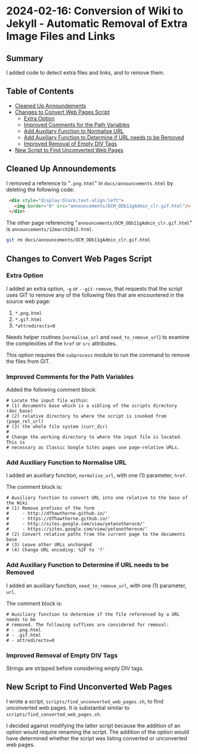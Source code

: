 # 2024-02-16: Conversion of Wiki to Jekyll - Automatic Removal of Extra Image Files and Links

## Summary

I added code to detect extra files and links, and to remove them.

## Table of Contents

* [Cleaned Up Announdements](#cleaned-up-announdements)
* [Changes to Convert Web Pages Script](#changes-to-convert-web-pages-script)
  * [Extra Option](#extra-option)
  * [Improved Comments for the Path Variables](#improved-comments-for-the-path-variables)
  * [Add Auxiliary Function to Normalise URL](#add-auxiliary-function-to-normalise-url)
  * [Add Auxiliary Function to Determine if URL needs to be Removed](#add-auxiliary-function-to-determine-if-url-needs-to-be-removed)
  * [Improved Removal of Empty DIV Tags](#improved-removal-of-empty-div-tags)
* [New Script to Find Unconverted Web Pages](#new-script-to-find-unconverted-web-pages)

## Cleaned Up Announdements

I removed a reference to "`.png.html`" in `docs/announcements.html` by deleting the following code:

```html
 <div style="display:block;text-align:left">
   <img border="0" src="announcements/OCM_ODb11gAdmin_clr.gif.html"/>
 </div>
```

The other page referencing "`announcements/OCM_ODb11gAdmin_clr.gif.html`" is `announcements/12march2012.html`.

```bash
git rm docs/announcements/OCM_ODb11gAdmin_clr.gif.html
```

## Changes to Convert Web Pages Script

### Extra Option

I added an extra option, `-g` or `--git-remove`, that requests that the script uses GIT to remove any of the following files that are encountered in the source web page:

1. `*.png.html`
1. `*.gif.html`
1. `*attredirects=0`

Needs helper routines (`normalise_url` and `need_to_remove_url`) to examine the complexities of the `href` or `src` attributes.

This option requires the `subprocess` module to run the command to remove the files from GIT.

### Improved Comments for the Path Variables

Added the following comment block:

```text
# Locate the input file within:
# (1) documents base which is a sibling of the scripts directory (doc_base)
# (2) relative directory to where the script is invoked from (page_rel_url)
# (3) the whole file system (curr_dir)
#
# Change the working directory to where the input file is located. This is
# necessary as Classic Google Sites pages use page-relative URLs.
```

### Add Auxiliary Function to Normalise URL

I added an auxiliary function, `normalise_url`, with one (1) parameter, `href`.

The comment block is:

```text
# Auxiliary function to convert URL into one relative to the base of the Wiki
# (1) Remove prefixes of the form
#     - http://dfhawthorne.github.io/'
#     - https://dfhawthorne.github.io/'
#     - http://sites.google.com/view/yetanotherocm/'
#     - https://sites.google.com/view/yetanotherocm/'
# (2) Convert relative paths from the current page to the documents base
# (3) Leave other URLs unchanged
# (4) Change URL encoding: %2F to '?'
```

### Add Auxiliary Function to Determine if URL needs to be Removed

I added an auxiliary function, `need_to_remove_url`, with one (1) parameter, `url`.

The comment block is:

```text
# Auxiliary function to determine if the file referenced by a URL needs to be
# removed. The following suffixes are considered for removal:
# - .png.html
# - .gif.html
# - attredirects=0
```

### Improved Removal of Empty DIV Tags

Strings are stripped before considering empty DIV tags.

## New Script to Find Unconverted Web Pages

I wrote a script, `scripts/find_unconverted_web_pages.sh`, to find unconverted web pages. It is substantial similar to `scripts/find_converted_web_pages.sh`.

I decided against modifying the latter script because the addition of an option would require renaming the script. The addition of the option would have determined whether the script was listing converted or unconverted web pages.
